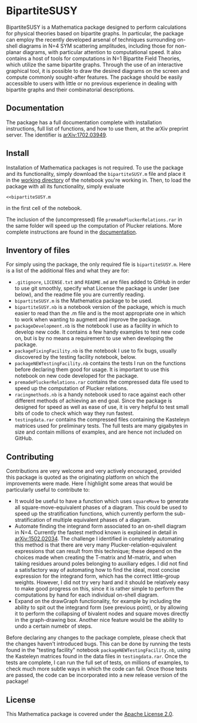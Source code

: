 # BipartiteSUSY

BipartiteSUSY is a Mathematica package designed to perform calculations 
for physical theories based on bipartite graphs. In particular, the 
package can employ the recently developed arsenal of techniques 
surrounding on-shell diagrams in N=4 SYM scattering amplitudes, 
including those for non-planar diagrams, with particular attention to 
computational speed. It also contains a host of tools for computations 
in N=1 Bipartite Field Theories, which utilize the same bipartite graphs.
 Through the use of an interactive graphical tool, it is possible to draw
 the desired diagrams on the screen and compute commonly sought-after 
 features. The package should be easily accessible to users with little 
 or no previous experience in dealing with bipartite graphs and their 
 combinatorial descriptions.

## Documentation

The package has a full documentation complete with installation 
instructions, full list of functions, and how to use them, at the arXiv 
preprint server. The identifier is [arXiv:1702.03949](https://arxiv.org/abs/1702.03949).

## Install

Installation of Mathematica packages is not required. To use the package 
and its functionality, simply download the `bipartiteSUSY.m` file and place
it in the [working directory](https://reference.wolfram.com/language/ref/Directory.html) of the notebook you're working in. Then, to
load the package with all its functionality, simply evaluate
```
<<bipartiteSUSY.m
```
in the first cell of the notebook.

The inclusion of the (uncompressed) file `premadePluckerRelations.rar` in 
the same folder will speed up the computation of Plucker relations. 
More complete instructions are found in the [documentation](https://arxiv.org/abs/1702.03949).

## Inventory of files

For simply using the package, the only required file is `bipartiteSUSY.m`.
Here is a list of the additional files and what they are for:
 - `.gitignore`, `LICENSE.txt` and `README.md` are files added to GitHub 
in order to use git smoothly, specify what License the package is under 
(see below), and the readme file you are currently reading.
 - `bipartiteSUSY.m` is the Mathematica package to be used.
 - `bipartiteSUSY.nb` is a notebook version of the package, which is 
much easier to read than the .m file and is the most appropriate one
in which to work when wanting to augment and improve the package.
 - `packageDevelopment.nb` is the notebook I use as a facility in which 
to develop new code. It contains a few handy examples to test new code 
on, but is by no means a requirement to use when developing the package.
 - `packageFixingFacility.nb` is the notebook I use to fix bugs, 
 usually discovered by the testing facility notebook, below.
 - `packageNEWTestingFacility.nb` contains the tests I run on the 
functions before declaring them good for usage. It is important 
to use this notebook on new code developed for the package.
 - `premadePluckerRelations.rar` contains the compressed data file 
used to speed up the computation of Plucker relations.
 - `racingmethods.nb` is a handy notebook used to race against each 
other different methods of achieving an end goal. Since the package is 
designed for speed as well as ease of use, it is very helpful to test 
small bits of code to check which way they run fastest.
 - `testingdata.rar` contains the compressed files containing the 
Kasteleyn matrices used for preliminary tests. The full tests are 
many gigabytes in size and contain millions of examples, and are 
hence not included on GitHub.

## Contributing

Contributions are very welcome and very actively encouraged, provided 
this package is quoted as the originating platform on which the 
improvements were made. Here I highlight some areas that would be 
particularly useful to contribute to:

 - It would be useful to have a function which uses `squareMove` to 
generate all square-move-equivalent phases of a diagram. This could be
used to speed up the stratification functions, which currently perform
the sub-stratification of multiple equivalent phases of a diagram.
 - Automate finding the integrand form associated to an on-shell 
diagram in N=4. Currently the fastest method known is explained in
detail in [arXiv:1502.02034](https://arxiv.org/abs/1502.02034). The challenge I identified in completely 
automating this method is that there are very many Plucker-relation-equivalent 
expressions that can result from this technique; these 
depend on the choices made when creating the T-matrix and M-matrix, 
and when taking residues around poles belonging to auxiliary edges.
I did not find a satisfactory way of automating how to find the ideal, 
most concise expression for the integrand form, which has the correct 
little-group weights. However, I did not try very hard and it should 
be relatively easy to make good progress on this, since it is rather
simple to perform the computations by hand for each individual on-shell 
diagram.
 - Expand on the drawGraph functionality, for example by including 
the ability to spit out the integrand form (see previous point), or 
by allowing it to perform the collapsing of bivalent nodes and square moves 
directly in the graph-drawing box. Another nice feature would be the 
ability to undo a certain numebr of steps.

Before declaring any changes to the package complete, please check that 
the changes haven't introduced bugs. This can be done by running the 
tests found in the "testing facility" notebook 
`packageNEWTestingFacility.nb`, using the Kasteleyn matrices found in 
the data files in `testingdata.rar`. Once the tests are complete, I can 
run the full set of tests, on millions of examples, to check much more 
subtle ways in which the code can fail. Once those tests are passed, the 
code can be incorporated into a new release version of the package!

## License

This Mathematica package is covered under the [Apache License 2.0](https://choosealicense.com/licenses/apache-2.0/).
